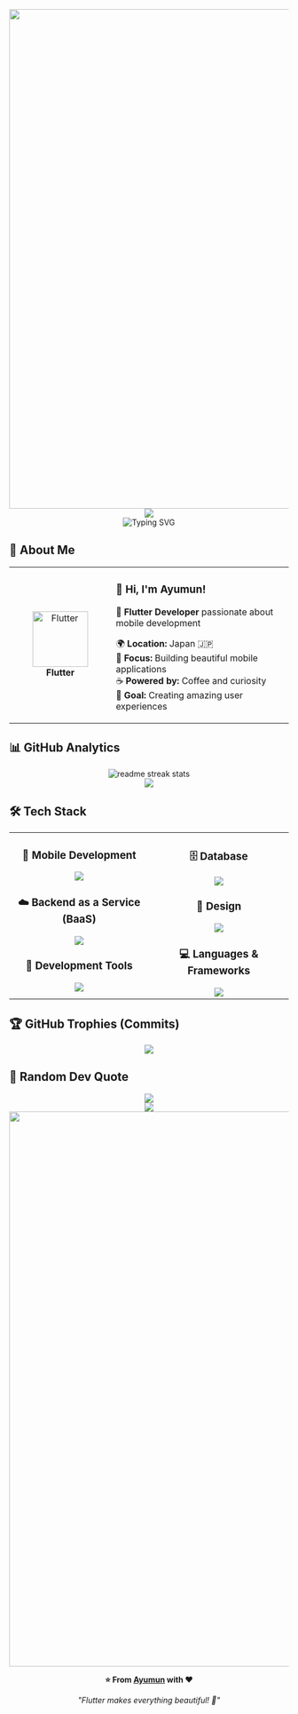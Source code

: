 <div align="center">
  <img src="https://user-images.githubusercontent.com/74038190/212284100-561aa473-3905-4a80-b561-0d28506553ee.gif" width="900">
</div>

<div align="center">
  <img src="https://capsule-render.vercel.app/api?type=waving&color=gradient&customColorList=0,2,2,5,30&height=150&section=header&animation=twinkling" />
</div>

<div align="center">
  <img src="https://readme-typing-svg.herokuapp.com?font=Fira+Code&size=32&duration=2800&pause=2000&color=A9FEF7&center=true&vCenter=true&width=600&lines=Hey+there!+I'm+Ayumun+%F0%9F%91%8B;Flutter+Developer+%F0%9F%9A%80;Mobile+App+Enthusiast+%E2%9C%A8;Always+Learning+New+Things+%F0%9F%93%9A" alt="Typing SVG" />
</div>

## 🌟 **About Me**

<div align="center">

<table>
<tr>
<td width="200" align="center">
<img src="https://skillicons.dev/icons?i=flutter" width="100" height="100" alt="Flutter" />
<br><strong>Flutter</strong>
</td>
<td width="400" align="left">

### 👋 **Hi, I'm Ayumun!**

🚀 **Flutter Developer** passionate about mobile development

🌍 **Location:** Japan 🇯🇵  
💼 **Focus:** Building beautiful mobile applications  
☕ **Powered by:** Coffee and curiosity  
🎯 **Goal:** Creating amazing user experiences

</td>
</tr>
</table>

</div>

## 📊 **GitHub Analytics**

<div align="center">
  <img src="https://github-readme-streak-stats.herokuapp.com/?user=Ayumun&theme=transparent&border_radius=10&starting_year=2020" alt="readme streak stats" />
</div>

<div align="center">
  <img src="https://github-readme-activity-graph.vercel.app/graph?username=Ayumun&custom_title=Ayumun's%20GitHub%20Activity%20Graph&bg_color=0d1117&color=58a6ff&line=58a6ff&point=58a6ff&area=true&hide_border=true" />
</div>

## 🛠️ **Tech Stack**

<table align="center">
<tr>
<td width="50%" align="center" valign="top">

### 📱 **Mobile Development**

<img src="https://skillicons.dev/icons?i=flutter,dart" />

### ☁️ **Backend as a Service (BaaS)**

<img src="https://skillicons.dev/icons?i=supabase,firebase" />

### 🔧 **Development Tools**

<img src="https://skillicons.dev/icons?i=vscode,git,github,postman" />

</td>
<td width="50%" align="center" valign="top">

### 🗄️ **Database**

<img src="https://skillicons.dev/icons?i=postgresql,sqlite" />

### 🎨 **Design**

<img src="https://skillicons.dev/icons?i=figma,xd,photoshop" />

### 💻 **Languages & Frameworks**

<img src="https://skillicons.dev/icons?i=ruby,rails,js,ts,html,css" />

</td>
</tr>
</table>

## 🏆 **GitHub Trophies (Commits)**

<div align="center">
  <img src="https://github-profile-trophy.vercel.app/?username=Ayumun&theme=transparent&no-frame=true&no-bg=false&margin-w=4&column=7&rank=SECRET,SSS,SS,S,AAA,AA,A,B,C&title=Commit,Commits" />
</div>

## 💭 **Random Dev Quote**

<div align="center">
  <img src="https://quotes-github-readme.vercel.app/api?type=horizontal&theme=transparent" />
</div>

<div align="center">
  <img src="https://capsule-render.vercel.app/api?type=waving&color=gradient&customColorList=0,2,2,5,30&height=120&section=footer&animation=twinkling" />
</div>

<div align="center">
  <img src="https://user-images.githubusercontent.com/74038190/212284115-f47cd8ff-2ffb-4b04-b5bf-4d1c14c0247f.gif" width="1000">
  
  **⭐ From [Ayumun](https://github.com/Ayumun) with ❤️**
  
  *"Flutter makes everything beautiful! 🦋"*
</div>
